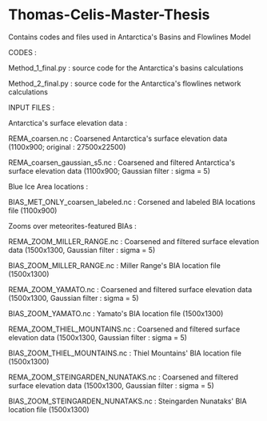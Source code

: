 # Thomas-Celis-Master-Thesis
Contains codes and files used in Antarctica's Basins and Flowlines Model


CODES : 

Method_1_final.py : source code for the Antarctica's basins calculations

Method_2_final.py : source code for the Antarctica's flowlines network calculations



INPUT FILES : 



Antarctica's surface elevation data :


  REMA_coarsen.nc : Coarsened Antarctica's surface elevation data (1100x900; original : 27500x22500)
  
  REMA_coarsen_gaussian_s5.nc : Coarsened and filtered Antarctica's surface elevation data (1100x900; Gaussian filter : sigma = 5)
  

Blue Ice Area locations : 


  BIAS_MET_ONLY_coarsen_labeled.nc : Corsened and labeled BIA locations file (1100x900)
  
  
  

 
Zooms over meteorites-featured BIAs :


 
  REMA_ZOOM_MILLER_RANGE.nc : Coarsened and filtered surface elevation data (1500x1300, Gaussian filter : sigma = 5)
  
  BIAS_ZOOM_MILLER_RANGE.nc : Miller Range's BIA location file (1500x1300)
  
  
  REMA_ZOOM_YAMATO.nc : Coarsened and filtered surface elevation data (1500x1300, Gaussian filter : sigma = 5)
  
  BIAS_ZOOM_YAMATO.nc : Yamato's BIA location file (1500x1300)
  
  
  REMA_ZOOM_THIEL_MOUNTAINS.nc : Coarsened and filtered surface elevation data (1500x1300, Gaussian filter : sigma = 5)
  
  BIAS_ZOOM_THIEL_MOUNTAINS.nc : Thiel Mountains' BIA location file (1500x1300)
  
  
  REMA_ZOOM_STEINGARDEN_NUNATAKS.nc : Coarsened and filtered surface elevation data (1500x1300, Gaussian filter : sigma = 5)
  
  BIAS_ZOOM_STEINGARDEN_NUNATAKS.nc : Steingarden Nunataks' BIA location file (1500x1300)
